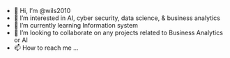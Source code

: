 - 👋 Hi, I’m @wils2010
- 👀 I’m interested in AI, cyber security, data science, & business analytics
- 🌱 I’m currently learning Information system
- 💞️ I’m looking to collaborate on any projects related to Business Analytics or AI
- 📫 How to reach me ...

<!---
wils2010/wils2010 is a ✨ special ✨ repository because its `README.md` (this file) appears on your GitHub profile.
You can click the Preview link to take a look at your changes.
--->
